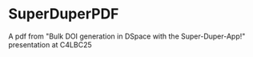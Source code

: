 # SuperDuperPDF
A pdf from "Bulk DOI generation in DSpace with the Super-Duper-App!" presentation at C4LBC25
